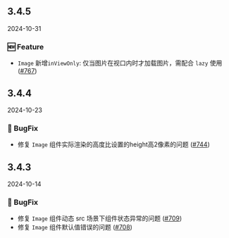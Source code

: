 ## 3.4.5
2024-10-31

### 🆕 Feature

- `Image` 新增`inViewOnly`: 仅当图片在视口内时才加载图片，需配合 `lazy` 使用 ([#767](https://github.com/sheinsight/shineout-next/pull/767))


## 3.4.4
2024-10-23

### 🐞 BugFix

- 修复 `Image`  组件实际渲染的高度比设置的height高2像素的问题 ([#744](https://github.com/sheinsight/shineout-next/pull/744))



## 3.4.3
2024-10-14

### 🐞 BugFix

- 修复 `Image`  组件动态 src 场景下组件状态异常的问题 ([#709](https://github.com/sheinsight/shineout-next/pull/709))
- 修复 `Image` 组件默认值错误的问题 ([#708](https://github.com/sheinsight/shineout-next/pull/708))

